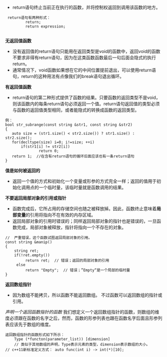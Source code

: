 
 - return语句终止当前正在执行的函数，并将控制权返回到调用该函数的地方。

```
 return语句有两种形式：
         return;
         return expression;
 
```
**无返回值函数**

 - 没有返回值的return语句只能用在返回类型是void的函数中，返回void的函数不要求非得有return语句，因为在这类函数函数最后一句后面会隐式的执行return。
 - 通常情况下，void函数如果想在它的中间位置提前退出，可以使用return语句，return的这种用法有点像我们的break语句退出循环。
 
 **有返回值函数**
 - return语句的第二种形式提供了函数的结果。只要函数的返回类型不是void，则该函数内的每条return语句必须返回一个值。return语句返回值的类型必须与函数的返回值类型相同，或者能隐式的转换成函数的返回类型。

```
例：
bool str_subrange(const string &str1, const string &str2)
{
   auto size = (str1.size() < str2.size()) ? str1.size() : str2.size();
   for(decltype(size) i=0; i!=size; ++i)
       if(str1[i] != str2[i])
               return 0;
   return 1;  //在含有return语句的循环后面应该也有一条return语句
}
```

**值是如何被返回的**

 - 返回一个值的方式和初始化一个变量或形参的方式完全一样；返回的值用于初始化调用点的一个临时量，该临时量就是函数调用的结果。

**不要返回局部对象的引用或指针**

 - 函数完成后，它所占用的存储空间也随之被释放掉。因此，函数终止意味着**局部变量**的引用将指向不在有效的内存区域。
 - 返回局部对象的引用时错误的；同样返回局部对象的指针也是错误的，一旦函数完成，局部对象被释放，指针将指向一个不存在的对象。
```
//  严重错误，这个函数试图返回局部对象的引用。
const string &manip()
{
    string ret;
    if(!ret.empty())
         return ret;  // 错误；返回的局部对象的引用
     else
         return "Empty";  // 错误；”Empty“是一个局部的临时量
}
```
**返回数组指针**
 - 因为数组不能拷贝，所以函数不能返回数组。 不过函数可以返回数组的指针或引用。

*声明一个返回函数指针的函数*
我们想定义一个返回数组指针的函数，则数组的维度必须跟在函数的名字之后，然而，函数的形参列表也跟在函数名字后面且形参列表应该先于数组的维度。

```
返回数组指针的函数形式如下所示：
    Type (*functon(parameter_list)) [dimension]
    // 类似于其他数组的声明，Type表示元素的类型，dimension表示数组的大小。
// c++11新标准定义方式： auto func(int i) -> int(*)[10];
```